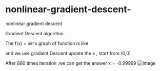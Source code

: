 # nonlinear-gradient-descent-
nonlinear gradient descent 


Gradient Descent algorithm

The f(x) = xe^x graph of function is like 
 
and we use gradient Descent update the x , start from (0,0) 
 
After 886 times iteration ,we can get the answer x = -0.99999
![image](https://user-images.githubusercontent.com/19972673/165755476-36a22be2-0df7-429e-816b-61f754995b17.png)
